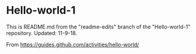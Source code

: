 # Hello-world-1
This is README.md from the "readme-edits" branch of the "Hello-world-1" repository. Updated: 11-9-18.

From https://guides.github.com/activities/hello-world/
